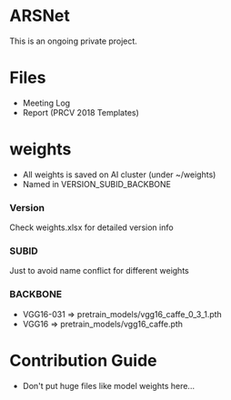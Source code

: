 # ARSNet
This is an ongoing private project. 

# Files
- Meeting Log
- Report (PRCV 2018 Templates)

# weights
- All weights is saved on AI cluster (under ~/weights)
- Named in VERSION_SUBID_BACKBONE
### Version
Check weights.xlsx for detailed version info
### SUBID
Just to avoid name conflict for different weights
### BACKBONE
- VGG16-031 => pretrain_models/vgg16_caffe_0_3_1.pth
- VGG16 => pretrain_models/vgg16_caffe.pth


# Contribution Guide
- Don't put huge files like model weights here...